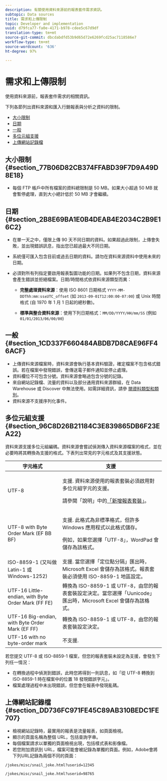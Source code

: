 ```yaml
---
description: 有關使用資料來源前的報表套件需求資訊。
subtopic: Data sources
title: 需求和上傳限制
topic: Developer and implementation
uuid: d79fca77-fa0e-4171-b978-cdee5c67d9df
translation-type: tm+mt
source-git-commit: dbcdabdfd53b9d65d72e6269fcd25ac7118586e7
workflow-type: tm+mt
source-wordcount: '636'
ht-degree: 97%

---
```



# 需求和上傳限制

使用資料來源前，報表套件需求的相關資訊。

下列各節列出資料來源和匯入行銷報表與分析之資料的限制。

* [大小限制](/help/import/c-data-sources/datasrc-requirements.md#section_77B06D82CB374FFABD39F7D9A49D8E18)
* [日期](/help/import/c-data-sources/datasrc-requirements.md#section_2B8E69BA1E0B4DEAB4E2034C2B9E16C2)
* [一般](/help/import/c-data-sources/datasrc-requirements.md#section_1CD337F660484ABDB7D8CAE96FF46ACF)
* [多位元組支援](/help/import/c-data-sources/datasrc-requirements.md#section_96C8D26B21184C3E839865DB6F23EA22)
* [上傳網站記錄檔](/help/import/c-data-sources/datasrc-requirements.md#section_DD736FC971FE45C89AB310BEDC1FE707)

## 大小限制 {#section_77B06D82CB374FFABD39F7D9A49D8E18}

* 每個 FTP 帳戶中所有檔案的資料總限制是 50 MB。如果大小超過 50 MB 就會暫停處理，直到大小總計低於 50 MB 才會繼續。

## 日期 {#section_2B8E69BA1E0B4DEAB4E2034C2B9E16C2}

* 在單一天之中，僅限上傳 90 天不同日期的資料。如果超過此限制，上傳會失敗，並出現錯誤訊息，指出您已超過最大不同日期。
* 系統僅可匯入包含目前或過去日期的資料。請勿在資料來源資料中使用未來的日期。
* 必須對所有列指定要啟用報表製圖功能的日期。如果列不包含日期，資料來源會產生錯誤並拒絕檔案。日期/時間格式依資料來源類型而異：

   * **完整處理資料來源**：使用 ISO 8601 日期格式 `YYYY-MM-DDThh:mm:ss±UTC_offset` (如 `2013-09-01T12:00:00-07:00`) 或 Unix 時間格式 (自 1970 年 1 月 1 日起的總秒數)。

   * **標準與整合資料來源**：使用下列日期格式：`MM/DD/YYYY/HH/mm/SS` (例如 `01/01/2013/06/00/00`)

## 一般 {#section_1CD337F660484ABDB7D8CAE96FF46ACF}

* 上傳資料來源檔案時，資料來源會執行基本資料驗證，確定檔案不包含格式錯誤。若在檔案中發現錯誤，會傳送電子郵件通知並停止處理。
* 資料欄位不可包含分號。資料來源會略過包含分號的記錄。
* 來自網站記錄檔、流量的資料以及部分通用資料來源群組，在 Data Warehouse 或 Discover 中無法使用。如需詳細資訊，請參 [閱資料類型和類別](/help/import/c-data-sources/c-datasrc-types/datasrc-categories.md)。
* 資料來源不支援序列化事件。

## 多位元組支援 {#section_96C8D26B21184C3E839865DB6F23EA22}

資料來源支援多位元組編碼。資料來源會嘗試偵測傳入資料來源檔案的格式，並在必要時將其轉換為支援的格式。下表列出常見的字元格式及其支援狀態。

<table id="table_F9E685D7EEAB49A9ABAD622AE630EC21"> 
 <thead> 
  <tr> 
   <th colname="col1" class="entry"> 字元格式 </th> 
   <th colname="col2" class="entry"> 支援 </th> 
  </tr> 
 </thead>
 <tbody> 
  <tr> 
   <td colname="col1"> UTF-8 </td> 
   <td colname="col2"> <p>支援. 資料來源使用的報表套裝必須啟用對多位元組字元的支援。 </p> <p>請參閱「說明」中的<a href="https://docs.adobe.com/content/help/zh-Hant/analytics/admin/manage-report-suites/new-report-suite/new-report-suite.html"  >「新增報表套裝」</a>。 </p> </td> 
  </tr> 
  <tr> 
   <td colname="col1"> UTF-8 with Byte Order Mark (EF BB BF) </td> 
   <td colname="col2"> <p>支援. 此格式為非標準格式，但許多 Windows 應用程式以此格式儲存。 </p> <p>例如，如果您選擇「UTF-8」，WordPad 會儲存為該格式。 </p> </td> 
  </tr> 
  <tr> 
   <td colname="col1"> ISO-8859-1 (又叫做 Latin-1 或 Windows-1252) </td> 
   <td colname="col2"> 支援. 當您選擇「定位點分隔」匯出時，Microsoft Excel 會儲存為該格式。報表套裝必須使用 ISO-8859-1 地區設定。 </td> 
  </tr> 
  <tr> 
   <td colname="col1"> UTF-16 Little-endian, with Byte Order Mark (FF FE) </td> 
   <td colname="col2"> 轉換為 ISO-8859-1 或 UTF-8，由您的報表套裝設定決定。當您選擇「Uunicode」匯出時，Microsoft Excel 會儲存為該格式。 </td> 
  </tr> 
  <tr> 
   <td colname="col1"> UTF-16 Big-endian, with Byte Order Mark (EF FF) </td> 
   <td colname="col2"> 轉換為 ISO-8859-1 或 UTF-8，由您的報表套裝設定決定。 </td> 
  </tr> 
  <tr> 
   <td colname="col1"> UTF-16 with no byte-order mark </td> 
   <td colname="col2"> 不支援. </td> 
  </tr> 
 </tbody> 
</table>

若您提交 UTF-8 或 ISO-8859-1 檔案，但您的報表套裝未設定為支援，會發生下列任一情況：

* 在轉換過程中偵測到錯誤，此時您將得到一則訊息，如「從 UTF-8 轉換到 ISO-8859-1 時在檔案中的位置 18 發現錯誤字元」。
* 檔案處理過程中未出現錯誤，但您會在報表中發現亂碼。

## 上傳網站記錄檔 {#section_DD736FC971FE45C89AB310BEDC1FE707}

* 檢視網站記錄時，最實用的報表是流量報表，如頁面檢視。
* 顯示的頁面名稱為整個 URL，包括查詢字串。
* 每個檔案請求以單獨的頁面檢視出現，包括樣式表和影像檔。
* 若您附加資訊到 URL，檔案可能會被記錄為單獨的頁面。例如，Adobe會將下列URL記錄為兩個不同的頁面：

`/jokes/misc/snail_joke.html?userid=12345`

`/jokes/misc/snail_joke.html?userid=98765`
